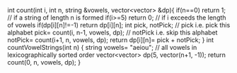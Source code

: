 int count(int i, int n, string &vowels, vector<vector<int>> &dp){
if(n==0) return 1; // if a string of length n is formed
if(i>=5) return 0; // if i exceeds the length of vowels
if(dp[i][n]!=-1) return dp[i][n];
int pick, notPick;
// pick i.e. pick this alphabet
pick= count(i, n-1, vowels, dp);
// notPick i.e. skip this alphabet
notPick= count(i+1, n, vowels, dp);
return dp[i][n]= pick + notPick;
}
int countVowelStrings(int n) {
string vowels= "aeiou"; // all vowels in lexicographically sorted order
vector<vector<int>> dp(5, vector<int>(n+1, -1));
return count(0, n, vowels, dp);
}